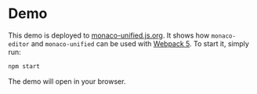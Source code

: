 # Demo

This demo is deployed to [monaco-unified.js.org](https://monaco-unified.js.org). It shows how
`monaco-editor` and `monaco-unified` can be used with
[Webpack 5](https://webpack.js.org/concepts/entry-points). To start it, simply run:

```sh
npm start
```

The demo will open in your browser.
